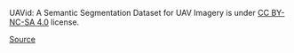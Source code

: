 UAVid: A Semantic Segmentation Dataset for UAV Imagery is under [CC BY-NC-SA 4.0](https://creativecommons.org/licenses/by-nc-sa/4.0/) license.

[Source](https://uavid.nl/)